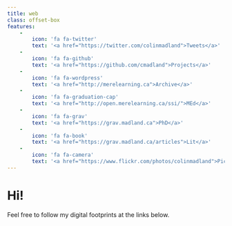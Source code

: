 ```yaml
---
title: web
class: offset-box
features:
    -
        icon: 'fa fa-twitter'
        text: '<a href="https://twitter.com/colinmadland">Tweets</a>'
    -
        icon: 'fa fa-github'
        text: '<a href="https://github.com/cmadland">Projects</a>'
    -
        icon: 'fa fa-wordpress'
        text: '<a href="http://merelearning.ca">Archive</a>'
    -
        icon: 'fa fa-graduation-cap'
        text: '<a href="http://open.merelearning.ca/ssi/">MEd</a>'
    -
        icon: 'fa fa-grav'
        text: '<a href="https://grav.madland.ca">PhD</a>'
    -
        icon: 'fa fa-book'
        text: '<a href="https://grav.madland.ca/articles">Lit</a>'
    -
        icon: 'fa fa-camera'
        text: '<a href="https://www.flickr.com/photos/colinmadland">Pics</a>'
---
```


# Hi!
Feel free to follow my digital footprints at the links below.
